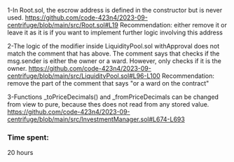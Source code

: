 1-In Root.sol, the escrow address is defined in the constructor but is never used. https://github.com/code-423n4/2023-09-centrifuge/blob/main/src/Root.sol#L19
Recommendation: either remove it or leave it as it is if you want to implement further logic involving this address

2-The logic of the modifier inside LiquidityPool.sol withApproval does not match the comment that has above. The comment says that checks if the msg.sender is either the owner or a ward. However, only checks if it is the owner. https://github.com/code-423n4/2023-09-centrifuge/blob/main/src/LiquidityPool.sol#L96-L100
Recommendation: remove the part of the comment that says "or a ward on the contract"

3-Functions _toPriceDecimals() and _fromPriceDecimals can be changed from view to pure, because thes does not read from any stored value. https://github.com/code-423n4/2023-09-centrifuge/blob/main/src/InvestmentManager.sol#L674-L693

### Time spent:
20 hours